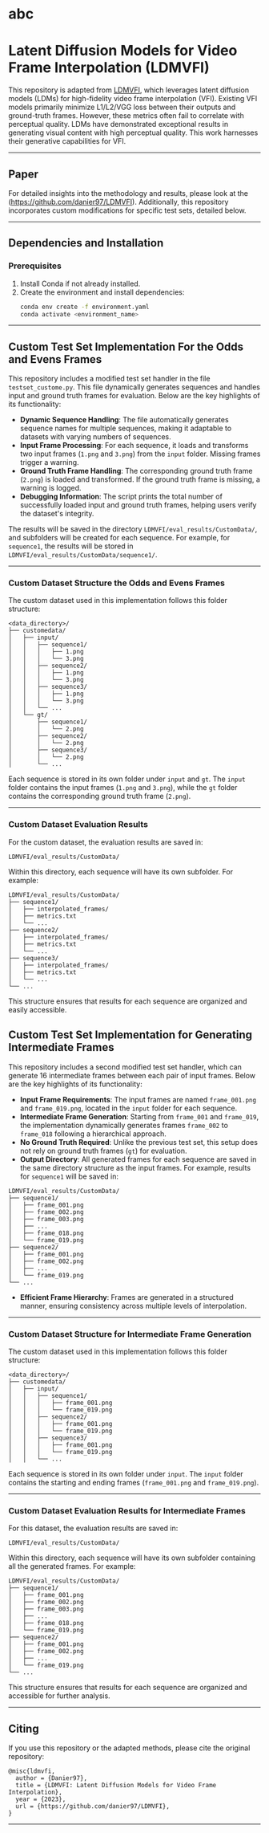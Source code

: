 # abc

# Latent Diffusion Models for Video Frame Interpolation (LDMVFI)

This repository is adapted from [LDMVFI](https://github.com/danier97/LDMVFI), which leverages latent diffusion models (LDMs) for high-fidelity video frame interpolation (VFI). Existing VFI models primarily minimize L1/L2/VGG loss between their outputs and ground-truth frames. However, these metrics often fail to correlate with perceptual quality. LDMs have demonstrated exceptional results in generating visual content with high perceptual quality. This work harnesses their generative capabilities for VFI.

---

## **Paper**

For detailed insights into the methodology and results, please look at the (https://github.com/danier97/LDMVFI). Additionally, this repository incorporates custom modifications for specific test sets, detailed below.

---

## **Dependencies and Installation**

### Prerequisites
1. Install Conda if not already installed.
2. Create the environment and install dependencies:
   ```bash
   conda env create -f environment.yaml
   conda activate <environment_name>
   ```

---

## **Custom Test Set Implementation For the Odds and Evens Frames**

This repository includes a modified test set handler in the file `testset_custome.py`. This file dynamically generates sequences and handles input and ground truth frames for evaluation. Below are the key highlights of its functionality:

- **Dynamic Sequence Handling**: The file automatically generates sequence names for multiple sequences, making it adaptable to datasets with varying numbers of sequences.
- **Input Frame Processing**: For each sequence, it loads and transforms two input frames (`1.png` and `3.png`) from the `input` folder. Missing frames trigger a warning.
- **Ground Truth Frame Handling**: The corresponding ground truth frame (`2.png`) is loaded and transformed. If the ground truth frame is missing, a warning is logged.
- **Debugging Information**: The script prints the total number of successfully loaded input and ground truth frames, helping users verify the dataset's integrity.

The results will be saved in the directory `LDMVFI/eval_results/CustomData/`, and subfolders will be created for each sequence. For example, for `sequence1`, the results will be stored in `LDMVFI/eval_results/CustomData/sequence1/`.

---

### **Custom Dataset Structure the Odds and Evens Frames**
The custom dataset used in this implementation follows this folder structure:
```
<data_directory>/
├── customedata/
│   ├── input/
│   │   ├── sequence1/
│   │   │   ├── 1.png
│   │   │   └── 3.png
│   │   ├── sequence2/
│   │   │   ├── 1.png
│   │   │   └── 3.png
│   │   ├── sequence3/
│   │   │   ├── 1.png
│   │   │   └── 3.png
│   │   └── ...
│   └── gt/
│       ├── sequence1/
│       │   └── 2.png
│       ├── sequence2/
│       │   └── 2.png
│       ├── sequence3/
│       │   └── 2.png
│       └── ...
```
Each sequence is stored in its own folder under `input` and `gt`. The `input` folder contains the input frames (`1.png` and `3.png`), while the `gt` folder contains the corresponding ground truth frame (`2.png`).

---
### Custom Dataset Evaluation Results
For the custom dataset, the evaluation results are saved in:
```
LDMVFI/eval_results/CustomData/
```
Within this directory, each sequence will have its own subfolder. For example:
```
LDMVFI/eval_results/CustomData/
├── sequence1/
│   ├── interpolated_frames/
│   ├── metrics.txt
│   └── ...
├── sequence2/
│   ├── interpolated_frames/
│   ├── metrics.txt
│   └── ...
├── sequence3/
│   ├── interpolated_frames/
│   ├── metrics.txt
│   └── ...
└── ...
```
This structure ensures that results for each sequence are organized and easily accessible.





## **Custom Test Set Implementation for Generating Intermediate Frames**

This repository includes a second modified test set handler, which can generate 16 intermediate frames between each pair of input frames. Below are the key highlights of its functionality:

- **Input Frame Requirements**: The input frames are named `frame_001.png` and `frame_019.png`, located in the `input` folder for each sequence. 
- **Intermediate Frame Generation**: Starting from `frame_001` and `frame_019`, the implementation dynamically generates frames `frame_002` to `frame_018` following a hierarchical approach.
- **No Ground Truth Required**: Unlike the previous test set, this setup does not rely on ground truth frames (`gt`) for evaluation.
- **Output Directory**: All generated frames for each sequence are saved in the same directory structure as the input frames. For example, results for `sequence1` will be saved in:

```
LDMVFI/eval_results/CustomData/
├── sequence1/
│   ├── frame_001.png
│   ├── frame_002.png
│   ├── frame_003.png
│   ├── ...
│   ├── frame_018.png
│   └── frame_019.png
├── sequence2/
│   ├── frame_001.png
│   ├── frame_002.png
│   ├── ...
│   └── frame_019.png
└── ...
```
- **Efficient Frame Hierarchy**: Frames are generated in a structured manner, ensuring consistency across multiple levels of interpolation.

---

### **Custom Dataset Structure for Intermediate Frame Generation**
The custom dataset used in this implementation follows this folder structure:
```
<data_directory>/
├── customedata/
│   ├── input/
│   │   ├── sequence1/
│   │   │   ├── frame_001.png
│   │   │   └── frame_019.png
│   │   ├── sequence2/
│   │   │   ├── frame_001.png
│   │   │   └── frame_019.png
│   │   ├── sequence3/
│   │   │   ├── frame_001.png
│   │   │   └── frame_019.png
│   │   └── ...
```
Each sequence is stored in its own folder under `input`. The `input` folder contains the starting and ending frames (`frame_001.png` and `frame_019.png`).

---

### Custom Dataset Evaluation Results for Intermediate Frames
For this dataset, the evaluation results are saved in:
```
LDMVFI/eval_results/CustomData/
```
Within this directory, each sequence will have its own subfolder containing all the generated frames. For example:
```
LDMVFI/eval_results/CustomData/
├── sequence1/
│   ├── frame_001.png
│   ├── frame_002.png
│   ├── frame_003.png
│   ├── ...
│   ├── frame_018.png
│   └── frame_019.png
├── sequence2/
│   ├── frame_001.png
│   ├── frame_002.png
│   ├── ...
│   └── frame_019.png
└── ...
```
This structure ensures that results for each sequence are organized and accessible for further analysis.

---






## **Citing**

If you use this repository or the adapted methods, please cite the original repository:

```
@misc{ldmvfi,
  author = {Danier97},
  title = {LDMVFI: Latent Diffusion Models for Video Frame Interpolation},
  year = {2023},
  url = {https://github.com/danier97/LDMVFI},
}
```

---
